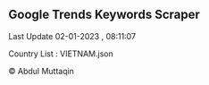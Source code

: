 

## Google Trends Keywords Scraper 
 
Last Update 02-01-2023 , 08:11:07

Country List :
VIETNAM.json



© Abdul Muttaqin 
